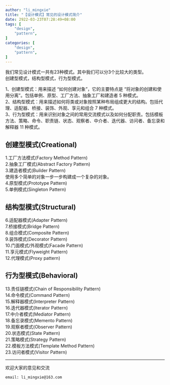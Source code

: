 ```yaml
---
author: "li_mingxie"
title: "【设计模式】常见的设计模式简介"
date: 2922-03-23T07:28:49+08:00
tags: [
    "design",
    "pattern",
]
categories: [
    "design",
    "pattern",
]
---
```


我们常见设计模式一共有23种模式。其中我们可以分3个比较大的类型。  
创建型模式，结构型模式，行为型模式。  

1、创建型模式：用来描述 “如何创建对象”，它的主要特点是 “将对象的创建和使用分离”。包括单例、原型、工厂方法、抽象工厂和建造者 5 种模式。  
2、结构型模式：用来描述如何将类或对象按照某种布局组成更大的结构。包括代理、适配器、桥接、装饰、外观、享元和组合 7 种模式。  
3、行为型模式：用来识别对象之间的常用交流模式以及如何分配职责。包括模板方法、策略、命令、职责链、状态、观察者、中介者、迭代器、访问者、备忘录和解释器 11 种模式。  

## 创建型模式(Creational)

1.工厂方法模式(Factory Method Pattern)  
2.抽象工厂模式(Abstract Factory Pattern)  
3.建造者模式(Builder Pattern)  
使用多个简单的对象一步一步构建成一个复杂的对象。  
4.原型模式(Prototype Pattern)  
5.单例模式(Singleton Pattern)  

## 结构型模式(Structural)

6.适配器模式(Adapter Pattern)  
7.桥接模式(Bridge Pattern)  
8.组合模式(Composite Pattern)  
9.装饰模式(Decorator Pattern)  
10.门面模式/外观模式(Facade Pattern)  
11.享元模式(Flyweight Pattern)  
12.代理模式(Proxy pattern)  

## 行为型模式(Behavioral)

13.责任链模式(Chain of Responsibility Pattern)  
14.命令模式(Command Pattern)  
15.解释器模式(Interpreter Pattern)  
16.迭代器模式(Iterator Pattern)  
17.中介者模式(Mediator Pattern)  
18.备忘录模式(Memento Pattern)  
19.观察者模式(Observer Pattern)  
20.状态模式(State Pattern)  
21.策略模式(Strategy Pattern)  
22.模板方法模式(Template Method Pattern)  
23.访问者模式(Visitor Pattern)  

----------------------------------------------
欢迎大家的意见和交流

`email: li_mingxie@163.com`

<!-- 1、创建型模式：用来描述 “如何创建对象”，它的主要特点是 “将对象的创建和使用分离”。包括单例、原型、工厂方法、抽象工厂和建造者 5 种模式。  
2、结构型模式：用来描述如何将类或对象按照某种布局组成更大的结构。包括代理、适配器、桥接、装饰、外观、享元和组合 7 种模式。  
3、行为型模式：用来识别对象之间的常用交流模式以及如何分配职责。包括模板方法、策略、命令、职责链、状态、观察者、中介者、迭代器、访问者、备忘录和解释器 11 种模式。  

• 创建型模式主要用于创建对象。
• 结构型模式主要用于处理类或对象的组合。
• 行为型模式主要用于描述对类或对象怎样交互和怎样分配职责。
-->